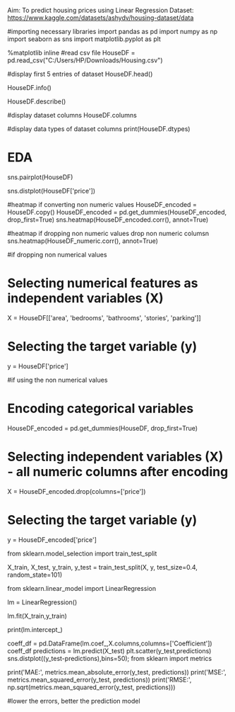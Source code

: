 Aim: To predict housing prices using Linear Regression
Dataset: https://www.kaggle.com/datasets/ashydv/housing-dataset/data

#importing necessary libraries
import pandas as pd
import numpy as np
import seaborn as sns
import matplotlib.pyplot as plt

%matplotlib inline
#read csv file
HouseDF = pd.read_csv("C:/Users/HP/Downloads/Housing.csv")

#display first 5 entries of dataset
HouseDF.head()

HouseDF.info()

HouseDF.describe()

#display dataset columns
HouseDF.columns

#display data types of dataset columns
print(HouseDF.dtypes)

# EDA
sns.pairplot(HouseDF)

sns.distplot(HouseDF['price'])

#heatmap if converting non numeric values
HouseDF_encoded = HouseDF.copy()
HouseDF_encoded = pd.get_dummies(HouseDF_encoded, drop_first=True)
sns.heatmap(HouseDF_encoded.corr(), annot=True)

#heatmap if dropping non numeric values
drop non numeric columsn
sns.heatmap(HouseDF_numeric.corr(), annot=True)

#if dropping non numerical values
# Selecting numerical features as independent variables (X)
X = HouseDF[['area', 'bedrooms', 'bathrooms', 'stories', 'parking']]

# Selecting the target variable (y)
y = HouseDF['price']

#if using the non numerical values
# Encoding categorical variables
HouseDF_encoded = pd.get_dummies(HouseDF, drop_first=True)

# Selecting independent variables (X) - all numeric columns after encoding
X = HouseDF_encoded.drop(columns=['price'])

# Selecting the target variable (y)
y = HouseDF_encoded['price']

from sklearn.model_selection import train_test_split

X_train, X_test, y_train, y_test = train_test_split(X, y, test_size=0.4, random_state=101)

from sklearn.linear_model import LinearRegression

lm = LinearRegression()

lm.fit(X_train,y_train)

print(lm.intercept_)


coeff_df = pd.DataFrame(lm.coef_,X.columns,columns=['Coefficient'])
coeff_df
predictions = lm.predict(X_test)
plt.scatter(y_test,predictions)
sns.distplot((y_test-predictions),bins=50);
from sklearn import metrics

print('MAE:', metrics.mean_absolute_error(y_test, predictions))
print('MSE:', metrics.mean_squared_error(y_test, predictions))
print('RMSE:', np.sqrt(metrics.mean_squared_error(y_test, predictions)))

#lower the errors, better the prediction model

